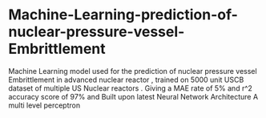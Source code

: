# Machine-Learning-prediction-of-nuclear-pressure-vessel-Embrittlement
Machine Learning model used for the prediction of nuclear pressure vessel Embrittlement in advanced nuclear reactor , trained on 5000 unit USCB dataset of multiple US Nuclear reactors . Giving a MAE rate of 5% and r^2 accuracy score of 97% and Built upon latest Neural Network Architecture A multi level perceptron


